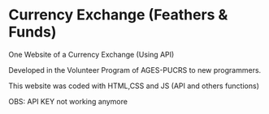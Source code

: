 # Currency Exchange (Feathers & Funds)

One Website of a Currency Exchange (Using API)

Developed in the Volunteer Program of AGES-PUCRS to new programmers.

This website was coded with HTML,CSS and JS (API and others functions)

OBS: API KEY not working anymore
